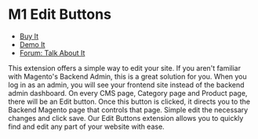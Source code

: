 # M1 Edit Buttons

 - [Buy It](https://merchantprotocol.com/store/magento-extensions/magento-v1-0/multi-warehouse.html)
 - [Demo It](http://demo.merchantprotocol.com/M1-warehouse)
 - [Forum: Talk About It](https://merchantprotocol.com/forums/forum/magento-plugin-forum/edit-buttons/)

This extension offers a simple way to edit your site. If you aren't familiar with Magento's Backend Admin, this is a great solution for you. When you log in as an admin, you will see your frontend site instead of the backend admin dashboard. On every CMS page, Category page and Product page, there will be an Edit button. Once this button is clicked, it directs you to the Backend Magento page that controls that page. Simple edit the necessary changes and click save. Our Edit Buttons extension allows you to quickly find and edit any part of your website with ease. 




